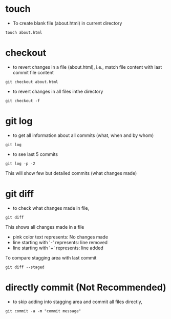# touch
- To create blank file (about.html) in current directory
```
touch about.html
```

# checkout
- to revert changes in a file (about.html), i.e., match file content with last commit file content
```
git checkout about.html
```

- to revert changes in all files inthe directory
```
git checkout -f
```

# git log
- to get all information about all commits (what, when and by whom)
```
git log
```

- to see last 5 commits
```
git log -p -2
```
This will show few but detailed commits (what changes made)

# git diff
- to check what changes made in file,
```
git diff
```
This shows all changes made in a file
- pink color text represents: No changes made
- line starting with '-' represents: line removed
- line starting with '+' represents: line added

To compare stagging area with last commit
```
git diff --staged
```

# directly commit (Not Recommended)
- to skip adding into stagging area and commit all files directly,
```
git commit -a -m "commit message"
```